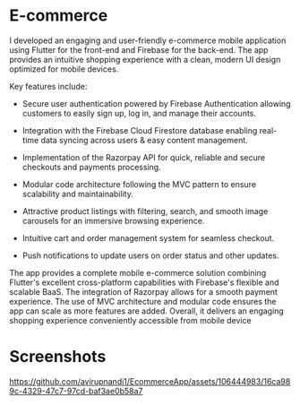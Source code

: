 # E-commerce

I developed an engaging and user-friendly e-commerce mobile application using Flutter for the front-end and Firebase for the back-end. The app provides an intuitive shopping experience with a clean, modern UI design optimized for mobile devices.

Key features include:

- Secure user authentication powered by Firebase Authentication allowing customers to easily sign up, log in, and manage their accounts.

- Integration with the Firebase Cloud Firestore database enabling real-time data syncing across users & easy content management.

- Implementation of the Razorpay API for quick, reliable and secure checkouts and payments processing.

- Modular code architecture following the MVC pattern to ensure scalability and maintainability.

- Attractive product listings with filtering, search, and smooth image carousels for an immersive browsing experience.

- Intuitive cart and order management system for seamless checkout.

- Push notifications to update users on order status and other updates.

The app provides a complete mobile e-commerce solution combining Flutter's excellent cross-platform capabilities with Firebase's flexible and scalable BaaS. The integration of Razorpay allows for a smooth payment experience. The use of MVC architecture and modular code ensures the app can scale as more features are added. Overall, it delivers an engaging shopping experience conveniently accessible from mobile device

# Screenshots




https://github.com/avirupnandi1/EcommerceApp/assets/106444983/16ca989c-4329-47c7-97cd-baf3ae0b58a7

